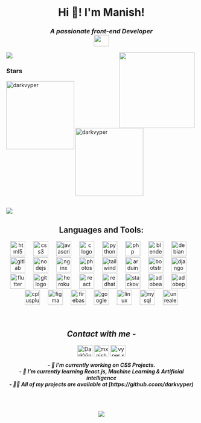 <h1 align="center"><b>Hi 👋! I'm Manish!</b></h1>
<h3 align="center"><i><b>A passionate front-end Developer <br><img height="30" width="40" src="https://media0.giphy.com/media/9Gnbm29r7ftUA/200w.webp?cid=ecf05e478ee6xef73vuxok53d9a913cnkkasc7m8qpgir65b&ep=v1_gifs_search&rid=200w.webp&ct=g"></b></i></h3>


<div align="left">
  <img align="right" height="200" width="200" src="https://github.com/darkvyper/darkvyper/assets/121482214/5901a1ab-e5ab-43d7-843c-650f35e62347" style="padding-right: 5px;/>
  <div> <a href="https://github.com/darkvyper" target="_blank"><img src="https://img.shields.io/badge/GitHub-100000?style=for-the-badge&logo=github&logoColor=white" target="_blank"></a>
</div><h3 align="left">Stars</h3>
<img align="left" height="180em" src="https://github-readme-stats.vercel.app/api/top-langs/?username=darkvyper&langs_count=8&theme=gotham" alt=darkvyper />

<p>&nbsp;<img align="center" height="180em" src="https://github-readme-stats.vercel.app/api?username=darkvyper&show_icons=true&locale=en&theme=gotham" alt="darkvyper" /></p>
<br>
<img src="https://user-images.githubusercontent.com/73097560/115834477-dbab4500-a447-11eb-908a-139a6edaec5c.gif"><h3 align="center"></h3>
<div align="center">



<p><h2 align="center"><i><b></i>Languages and Tools:</b></i></h2></p>
<div align="center">
  <img src="https://cdn.jsdelivr.net/gh/devicons/devicon/icons/html5/html5-original.svg" height="40" alt="html5 logo"  />
  <img width="13" />
  <img src="https://cdn.jsdelivr.net/gh/devicons/devicon/icons/css3/css3-original.svg" height="40" alt="css3 logo"  />
  <img width="13" />
  <img src="https://cdn.jsdelivr.net/gh/devicons/devicon/icons/javascript/javascript-original.svg" height="40" alt="javascript logo"  />
  <img width="13" />
  <img src="https://cdn.jsdelivr.net/gh/devicons/devicon/icons/c/c-original.svg" height="40" alt="c logo"  />
  <img width="13" />
  <img src="https://cdn.simpleicons.org/python/3776AB" height="40" alt="python logo"  />
  <img width="13" />
  <img src="https://cdn.jsdelivr.net/gh/devicons/devicon/icons/php/php-original.svg" height="40" alt="php logo"  />
  <img width="13" />
  <img src="https://cdn.jsdelivr.net/gh/devicons/devicon/icons/blender/blender-original.svg" height="40" alt="blender logo"  />
  <img width="13" />
  <img src="https://cdn.jsdelivr.net/gh/devicons/devicon/icons/debian/debian-original.svg" height="40" alt="debian logo"  />
  <img width="13" />
  <img src="https://skillicons.dev/icons?i=gitlab" height="40" alt="gitlab logo"  />
  <img width="13" />
  <img src="https://cdn.jsdelivr.net/gh/devicons/devicon/icons/nodejs/nodejs-original.svg" height="40" alt="nodejs logo"  />
  <img width="13" />
  <img src="https://skillicons.dev/icons?i=nginx" height="40" alt="nginx logo"  />
  <img width="13" />
  <img src="https://cdn.jsdelivr.net/gh/devicons/devicon/icons/photoshop/photoshop-plain.svg" height="40" alt="photoshop logo"  />
  <img width="13" />
  <img src="https://skillicons.dev/icons?i=tailwind" height="40" alt="tailwindcss logo"  />
  <img width="13" />
  <img src="https://skillicons.dev/icons?i=arduino" height="40" alt="arduino logo"  />
  <img width="13" />
  <img src="https://cdn.simpleicons.org/bootstrap/7952B3" height="40" alt="bootstrap logo"  />
  <img width="13" />
  <img src="https://skillicons.dev/icons?i=django" height="40" alt="django logo"  />
  <img width="13" />
  <img src="https://cdn.simpleicons.org/flutter/02569B" height="40" alt="flutter logo"  />
  <img width="13" />
  <img src="https://cdn.simpleicons.org/git/F05032" height="40" alt="git logo"  />
  <img width="13" />
  <img src="https://skillicons.dev/icons?i=heroku" height="40" alt="heroku logo"  />
  <img width="13" />
  <img src="https://cdn.simpleicons.org/react/61DAFB" height="40" alt="react logo"  />
  <img width="13" />
  <img src="https://cdn.simpleicons.org/redhat/EE0000" height="40" alt="redhat logo"  />
  <img width="13" />
  <img src="https://skillicons.dev/icons?i=stackoverflow" height="40" alt="stackoverflow logo"  />
  <img width="13" />
  <img src="https://skillicons.dev/icons?i=ae" height="40" alt="adobeaftereffects logo"  />
  <img width="13" />
  <img src="https://skillicons.dev/icons?i=ps" height="40" alt="adobephotoshop logo"  />
  <img width="13" />
  <img src="https://skillicons.dev/icons?i=cpp" height="40" alt="cplusplus logo"  />
  <img width="13" />
  <img src="https://skillicons.dev/icons?i=figma" height="40" alt="figma logo"  />
  <img width="13" />
  <img src="https://skillicons.dev/icons?i=firebase" height="40" alt="firebase logo"  />
  <img width="13" />
  <img src="https://skillicons.dev/icons?i=gcp" height="40" alt="googlecloud logo"  />
  <img width="13" />
  <img src="https://skillicons.dev/icons?i=linux" height="40" alt="linux logo"  />
  <img width="13" />
  <img src="https://skillicons.dev/icons?i=mysql" height="40" alt="mysql logo"  />
  <img width="13" />
  <img src="https://skillicons.dev/icons?i=unreal" height="40" alt="unrealengine logo"  />
</div>

<p align="left">
<br><h2><i><b>Contact with me -</b></i></h2>
<p align="center">
<a href="https://twitter.com/DarkViper32" target="blank"><img align="center" src="https://skillicons.dev/icons?i=twitter" alt="DarkViper32" height="30" width="40" /></a>
<a href="https://linkedin.com/in/mxnish" target="blank"><img align="center" src="https://skillicons.dev/icons?i=linkedin" alt="mxnish" height="30" width="40" /></a>
<a href="https://instagram.com/vyper.xe" target="blank"><img align="center" src="https://skillicons.dev/icons?i=instagram" alt="vyper.xe" height="30" width="40" /></a>
</p>
</p>

<p><b><i>- 🔭 I’m currently working on CSS Projects.<br>
- 🌱 I’m currently learning React.js, Machine Learning & Artificial intelligence<br>
- 👨‍💻 All of my projects are available at [https://github.ccom/darkvyper)</b></i></p>


<br><br>
<div align="center">
  <img src="https://profile-counter.glitch.me/darkvyper/count.svg?"  />
</div>

###

